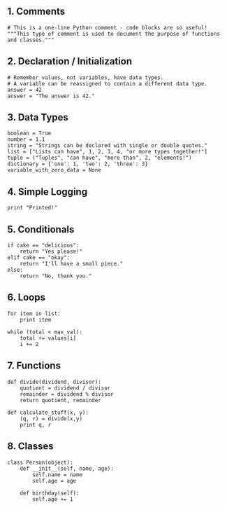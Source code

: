 ## 1. Comments

```python:
# This is a one-line Python comment - code blocks are so useful!
"""This type of comment is used to document the purpose of functions and classes."""
```

## 2. Declaration / Initialization

```python:
# Remember values, not variables, have data types.
# A variable can be reassigned to contain a different data type.
answer = 42
answer = "The answer is 42."
```

## 3. Data Types

```python:
boolean = True
number = 1.1
string = "Strings can be declared with single or double quotes."
list = ["Lists can have", 1, 2, 3, 4, "or more types together!"]
tuple = ("Tuples", "can have", "more than", 2, "elements!")
dictionary = {'one': 1, 'two': 2, 'three': 3}
variable_with_zero_data = None
```

## 4. Simple Logging
```python:
print "Printed!"
```

## 5. Conditionals
```python:
if cake == "delicious":
    return "Yes please!"
elif cake == "okay":
    return "I'll have a small piece."
else:
    return "No, thank you."
```

## 6. Loops

```python:
for item in list:
    print item

while (total < max_val):
    total += values[i]
    i += 2
```

## 7. Functions
```python:
def divide(dividend, divisor):
    quotient = dividend / divisor
    remainder = dividend % divisor
    return quotient, remainder

def calculate_stuff(x, y):
    (q, r) = divide(x,y)
    print q, r
```

## 8. Classes
```python:
class Person(object):
    def __init__(self, name, age):
        self.name = name
        self.age = age 

    def birthday(self):
        self.age += 1
```

